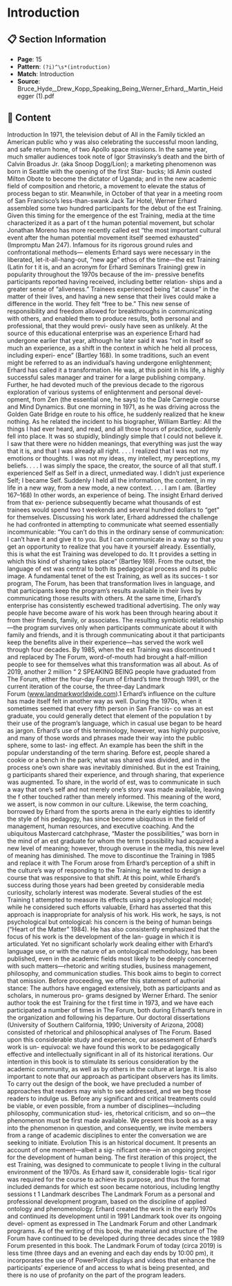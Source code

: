 # Introduction

## 📋 Section Information

- **Page**: 15
- **Pattern**: `(?i)^\s*(introduction)`
- **Match**: Introduction
- **Source**: Bruce_Hyde,_Drew_Kopp_Speaking_Being_Werner_Erhard,_Martin_Heidegger (1).pdf

## 📄 Content

Introduction
In 1971, the television debut of All in the Family tickled an American public who
y
was also celebrating the successful moon landing, and safe return home, of two
Apollo space missions. In the same year, much smaller audiences took note of Igor
Stravinsky’s death and the birth of Calvin Broadus Jr. (aka Snoop Dogg/Lion); a
marketing phenomenon was born in Seattle with the opening of the first Star-
bucks; Idi Amin ousted Milton Obote to become the dictator of Uganda; and in the
new academic field of composition and rhetoric, a movement to elevate the status
of process began to stir. Meanwhile, in October of that year in a meeting room of
San Francisco’s less-than-swank Jack Tar Hotel, Werner Erhard assembled some
two hundred participants for the debut of the est Training. Given this timing for
the emergence of the est Training, media at the time characterized it as a part of
t
the human potential movement, but scholar Jonathan Moreno has more recently
called est “the most important cultural event after the human potential movement
itself seemed exhausted” (Impromptu Man 247).
Infamous for its rigorous ground rules and confrontational methods—
elements Erhard says were necessary in the liberated, let-it-all-hang-out, “new
age” ethos of the time—the est Training (Latin for
t
it is, and an acronym for Erhard
Seminars Training) grew in popularity throughout the 1970s because of the im-
pressive benefits participants reported having received, including better relation-
ships and a greater sense of “aliveness.” Trainees experienced being “at cause”
in the matter of their lives, and having a new sense that their lives could make a
difference in the world. They felt “free to be.” This new sense of responsibility and
freedom allowed for breakthroughs in communicating with others, and enabled
them to produce results, both personal and professional, that they would previ-
ously have seen as unlikely.
At the source of this educational enterprise was an experience Erhard had
undergone earlier that year, although he later said it was “not in itself so much an
experience, as a shift in the context in which he held all process, including experi-
ence” (Bartley 168). In some traditions, such an event might be referred to as an
individual’s having undergone enlightenment; Erhard has called it a transformation.
He was, at this point in his life, a highly successful sales manager and trainer for a
large publishing company. Further, he had devoted much of the previous decade to
the rigorous exploration of various systems of enlightenment and personal devel-
opment, from Zen (the essential one, he says) to the Dale Carnegie course and Mind
Dynamics. But one morning in 1971, as he was driving across the Golden Gate Bridge
en route to his office, he suddenly realized that he knew nothing. As he related the
incident to his biographer, William Bartley:
All the things I had ever heard, and read, and all those hours
of practice, suddenly fell into place. It was so stupidly,
blindingly simple that I could not believe it. I saw that there
were no hidden meanings, that everything was just the
way that it is, and that I was already all right. . . . I realized
that I was not my emotions or thoughts. I was not my
ideas, my intellect, my perceptions, my beliefs. . . . I was
simply the space, the creator, the source of all that stuff. I
experienced Self as Self in a direct, unmediated way. I didn’t
just experience Self; I became Self. Suddenly I held all the
information, the content, in my life in a new way, from a new
mode, a new context. . . .  I am I am. (Bartley 167–168)
In other words, an experience of being. The insight Erhard derived from that ex-
perience subsequently became what thousands of est trainees would spend two
t
weekends and several hundred dollars to “get” for themselves.
Discussing his work later, Erhard addressed the challenge he had confronted in
attempting to communicate what seemed essentially incommunicable: “You can’t
do this in the ordinary sense of communication: I can’t have it and give it to you. But
I can communicate in a way so that you get an opportunity to realize that you have
it yourself already. Essentially, this is what the est Training was developed to do. It
t
provides a setting in which this kind of sharing takes place” (Bartley 169).
From the outset, the language of est was central to both its pedagogical process
and its public image. A fundamental tenet of the est Training, as well as its succes-
t
sor program, The Forum, has been that transformation lives in language, and that
participants keep the program’s results available in their lives by communicating
those results with others. At the same time, Erhard’s enterprise has consistently
eschewed traditional advertising. The only way people have become aware of his
work has been through hearing about it from their friends, family, or associates.
The resulting symbiotic relationship—the program survives only when participants
communicate about it with family and friends, and it is through communicating
about it that participants keep the benefits alive in their experience—has served the
work well through four decades. By 1985, when the est Training was discontinued
t
and replaced by The Forum, word-of-mouth had brought a half-million people to see
for themselves what this transformation was all about. As of 2019, another 2 million
“
2
SPEAKING BEING
people have graduated from The Forum, either the four-day Forum of Erhard’s time
through 1991, or the current iteration of the course, the three-day Landmark
Forum (www.landmarkworldwide.com).1
Erhard’s influence on the culture has made itself felt in another way as well.
During the 1970s, when it sometimes seemed that every fifth person in San Francis-
co was an est graduate, you could generally detect that element of the population
t
by their use of the program’s language, which in casual use began to be heard as
jargon. Erhard’s use of this terminology, however, was highly purposive, and many
of those words and phrases made their way into the public sphere, some to last-
ing effect. An example has been the shift in the popular understanding of the term
sharing. Before est, people shared a cookie or a bench in the park; what was shared
was divided, and in the process one’s own share was inevitably diminished. But
in the est Training,
g participants shared their experience, and through sharing, that
experience was augmented. To share, in the world of est, was to communicate in
such a way that one’s self and not merely one’s story was made available, leaving the
f
other touched rather than merely informed. This meaning of the word, we assert, is
now common in our culture. Likewise, the term coaching, borrowed by Erhard from
the sports arena in the early eighties to identify the style of his pedagogy, has since
become ubiquitous in the field of management, human resources, and executive
coaching. And the ubiquitous Mastercard catchphrase, “Master the possibilities,”
was born in the mind of an est graduate for whom the term
t
possibility had acquired
a new level of meaning; however, through overuse in the media, this new level of
meaning has diminished.
The move to discontinue the Training in 1985 and replace it with The Forum
arose from Erhard’s perception of a shift in the culture’s way of responding to the
Training; he wanted to design a course that was responsive to that shift. At this
point, while Erhard’s success during those years had been greeted by considerable
media curiosity, scholarly interest was moderate. Several studies of the est Training
t
attempted to measure its effects using a psychological model; while he considered
such efforts valuable, Erhard has asserted that this approach is inappropriate for
analysis of his work. His work, he says, is not psychological but ontological: his
concern is the being of human beings (“Heart of the Matter” 1984). He has also
consistently emphasized that the focus of his work is the development of the lan-
guage in which it is articulated. Yet no significant scholarly work dealing either with
Erhard’s language use, or with the nature of an ontological methodology, has been
published, even in the academic fields most likely to be deeply concerned with
such matters—rhetoric and writing studies, business management, philosophy, and
communication studies. This book aims to begin to correct that omission.
Before proceeding, we offer this statement of authorial stance: The authors
have engaged extensively, both as participants and as scholars, in numerous pro-
grams designed by Werner Erhard. The senior author took the est Training for the
t
first time in 1973, and we have each participated a number of times in The Forum,
both during Erhard’s tenure in the organization and following his departure. Our
doctoral dissertations (University of Southern California, 1990; University of Arizona,
2008) consisted of rhetorical and philosophical analyses of The Forum. Based upon
this considerable study and experience, our assessment of Erhard’s work is un-
equivocal: we have found this work to be pedagogically effective and intellectually
significant in all of its historical iterations. Our intention in this book is to stimulate
its serious consideration by the academic community, as well as by others in the
culture at large.
It is also important to note that our approach as participant observers has
its limits. To carry out the design of the book, we have precluded a number of
approaches that readers may wish to see addressed, and we beg those readers to
indulge us. Before any significant and critical treatments could be viable, or even
possible, from a number of disciplines—including philosophy, communication stud-
ies, rhetorical criticism, and so on—the phenomenon must be first made available.
We present this book as a way into the phenomenon in question, and consequently,
we invite members from a range of academic disciplines to enter the conversation
we are seeking to initiate.
Evolution
This is an historical document. It presents an account of one moment—albeit a sig-
nificant one—in an ongoing project for the development of human being. The first
iteration of this project, the est Training, was designed to communicate to people
t
living in the cultural environment of the 1970s. As Erhard saw it, considerable logis-
tical rigor was required for the course to achieve its purpose, and thus the format
included demands for which est soon became notorious, including lengthy sessions
t
1 Landmark describes The Landmark Forum as a personal and professional development program,
based on the discipline of applied ontology and phenomenology. Erhard created the work in the
early 1970s and continued its development until in 1991 Landmark took over its ongoing devel-
opment as expressed in The Landmark Forum and other Landmark programs. As of the writing of
this book, the material and structure of The Forum have continued to be developed during three
decades since the 1989 Forum presented in this book. The Landmark Forum of today (circa 2019)
is less time (three days and an evening and each day ends by 10:00 pm), it incorporates the use of
PowerPoint displays and videos that enhance the participants’ experience of and access to what is
being presented, and there is no use of profanity on the part of the program leaders.